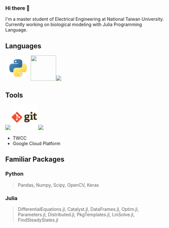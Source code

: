 ### Hi there 👋

I'm a master student of Electrical Engineering at National Taiwan University. Currently working on biological modeling with Julia Programming Language.



## Languages 

<code><a href = "https://www.python.org/"><img height="80" src="https://raw.githubusercontent.com/github/explore/80688e429a7d4ef2fca1e82350fe8e3517d3494d/topics/python/python.png"></a></code><code><a href = "https://julialang.org/"><img height="80" width="80" src="https://docs.julialang.org/en/v1/assets/logo.svg"></a></code><code><a href = "https://www.latex-project.org/"><img height="80" src="https://cdn.worldvectorlogo.com/logos/latex.svg"></a></code> 

## Tools 

<code><a href = "https://code.visualstudio.com/"><img height="80" src="https://upload.wikimedia.org/wikipedia/commons/thumb/9/9a/Visual_Studio_Code_1.35_icon.svg/1200px-Visual_Studio_Code_1.35_icon.svg.png"></a></code> <code><a href = "https://git-scm.com/"><img height="80" src="https://raw.githubusercontent.com/github/explore/80688e429a7d4ef2fca1e82350fe8e3517d3494d/topics/git/git.png"></a></code> <code><a href = "https://jupyter.org/"><img height="80" src="https://jupyter.org/assets/main-logo.svg"></a></code>

- TWCC
- Google Cloud Platform

## Familiar Packages

### Python
> Pandas, Numpy, Scipy, OpenCV, Keras
  
### Julia
> DifferentialEquations.jl, Catalyst.jl, DataFrames.jl, Optim.jl, Parameters.jl, Distributed.jl, PkgTemplates.jl, LinSolve.jl, FindSteadyStates.jl
  
 
 


  


<!--
**stevengogogo/stevengogogo** is a ✨ _special_ ✨ repository because its `README.md` (this file) appears on your GitHub profile.

Here are some ideas to get you started:

- 🔭 I’m currently working on ...
- 🌱 I’m currently learning ...
- 👯 I’m looking to collaborate on ...
- 🤔 I’m looking for help with ...
- 💬 Ask me about ...
- 📫 How to reach me: ...
- 😄 Pronouns: ... fefe
- ⚡ Fun fact: ...
-->
